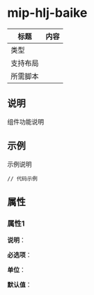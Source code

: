 # mip-hlj-baike

标题|内容
----|----
类型|
支持布局|
所需脚本| 

## 说明

组件功能说明

## 示例

示例说明

```
// 代码示例
```

## 属性

### 属性1

**说明**：

**必选项**：

**单位**：

**默认值**：
